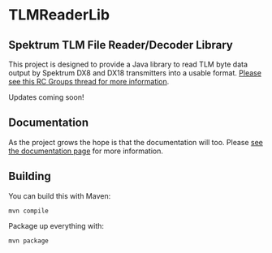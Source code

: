 # TLMReaderLib

## Spektrum TLM File Reader/Decoder Library

This project is designed to provide a Java library to read TLM byte data output by Spektrum DX8 and DX18 transmitters into a usable format. [Please see this RC Groups thread for more information](http://www.rcgroups.com/forums/showthread.php?t=1725173).

Updates coming soon!

## Documentation

As the project grows the hope is that the documentation will too. Please [see the documentation page](docs/README.md) for more information.

## Building

You can build this with Maven:

````mvn compile````

Package up everything with:

````mvn package````
